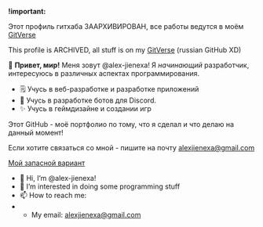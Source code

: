 **!important:**

  Этот профиль гитхаба ЗААРХИВИРОВАН, все работы ведутся в моём [GitVerse](https://gitverse.ru/jiene)
  
  This profile is ARCHIVED, all stuff is on my [GitVerse](https://gitverse.ru/jene) (russian GitHub XD)
  
👋 **Привет, мир!** Меня зовут @alex-jienexa!
Я *начинающий* разработчик, интересуюсь в различных аспектах программирования.

+ 🗒️ Учусь в веб-разработке и разработке приложений
+ 🤖 Учусь в разработке ботов для Discord.
+ ✨ Учусь в геймдизайне и создании игр

Этот GitHub - моё портфолио по тому, что я сделал и что делаю на данный момент!

Если хотите связаться со мной - пишите на почту alexjienexa@gmail.com

[Мой запасной вариант](https://github.com/alex-jievate)

- 👋 Hi, I’m @alex-jienexa!
- 👀 I’m interested in doing some programming stuff
- 📫 How to reach me:
- - My email: alexjienexa@gmail.com


